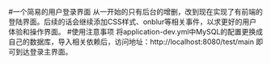 #一个简易的用户登录界面
从一开始的只有后台的增删，改到现在实现了有前端的登陆界面。后续的话会继续添加CSS样式、onblur等相关事件，以求更好的用户体验和操作界面。
#使用注意事项
将application-dev.yml中MySQL的配置更换成自己的数据库，导入相关依赖后，访问地址：http://localhost:8080/test/main 即可到达登录主界面。

